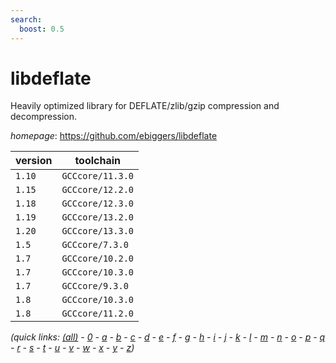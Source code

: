 ```yaml
---
search:
  boost: 0.5
---
```

# libdeflate

Heavily optimized library for DEFLATE/zlib/gzip compression and decompression.

*homepage*: <https://github.com/ebiggers/libdeflate>

version | toolchain
--------|----------
``1.10`` | ``GCCcore/11.3.0``
``1.15`` | ``GCCcore/12.2.0``
``1.18`` | ``GCCcore/12.3.0``
``1.19`` | ``GCCcore/13.2.0``
``1.20`` | ``GCCcore/13.3.0``
``1.5`` | ``GCCcore/7.3.0``
``1.7`` | ``GCCcore/10.2.0``
``1.7`` | ``GCCcore/10.3.0``
``1.7`` | ``GCCcore/9.3.0``
``1.8`` | ``GCCcore/10.3.0``
``1.8`` | ``GCCcore/11.2.0``


*(quick links: [(all)](../index.md) - [0](../0/index.md) - [a](../a/index.md) - [b](../b/index.md) - [c](../c/index.md) - [d](../d/index.md) - [e](../e/index.md) - [f](../f/index.md) - [g](../g/index.md) - [h](../h/index.md) - [i](../i/index.md) - [j](../j/index.md) - [k](../k/index.md) - [l](../l/index.md) - [m](../m/index.md) - [n](../n/index.md) - [o](../o/index.md) - [p](../p/index.md) - [q](../q/index.md) - [r](../r/index.md) - [s](../s/index.md) - [t](../t/index.md) - [u](../u/index.md) - [v](../v/index.md) - [w](../w/index.md) - [x](../x/index.md) - [y](../y/index.md) - [z](../z/index.md))*

